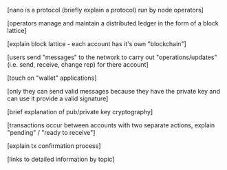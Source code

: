 [nano is a protocol (briefly explain a protocol) run by node operators]

[operators manage and maintain a distributed ledger in the form of a block lattice]

[explain block lattice - each account has it's own "blockchain"]

[users send "messages" to the network to carry out "operations/updates" (i.e. send, receive, change rep) for there account]

[touch on "wallet" applications]

[only they can send valid messages because they have the private key and can use it provide a valid signature]

[brief explanation of pub/private key cryptography]

[transactions occur between accounts with two separate actions, explain "pending" / "ready to receive"]

[explain tx confirmation process]

[links to detailed information by topic]
